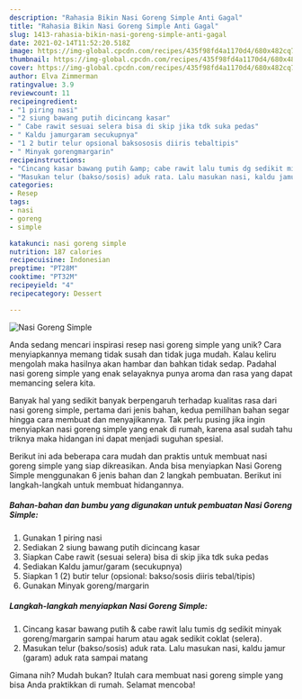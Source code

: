 ```yaml
---
description: "Rahasia Bikin Nasi Goreng Simple Anti Gagal"
title: "Rahasia Bikin Nasi Goreng Simple Anti Gagal"
slug: 1413-rahasia-bikin-nasi-goreng-simple-anti-gagal
date: 2021-02-14T11:52:20.518Z
image: https://img-global.cpcdn.com/recipes/435f98fd4a1170d4/680x482cq70/nasi-goreng-simple-foto-resep-utama.jpg
thumbnail: https://img-global.cpcdn.com/recipes/435f98fd4a1170d4/680x482cq70/nasi-goreng-simple-foto-resep-utama.jpg
cover: https://img-global.cpcdn.com/recipes/435f98fd4a1170d4/680x482cq70/nasi-goreng-simple-foto-resep-utama.jpg
author: Elva Zimmerman
ratingvalue: 3.9
reviewcount: 11
recipeingredient:
- "1 piring nasi"
- "2 siung bawang putih dicincang kasar"
- " Cabe rawit sesuai selera bisa di skip jika tdk suka pedas"
- " Kaldu jamurgaram secukupnya"
- "1 2 butir telur opsional baksososis diiris tebaltipis"
- " Minyak gorengmargarin"
recipeinstructions:
- "Cincang kasar bawang putih &amp; cabe rawit lalu tumis dg sedikit minyak goreng/margarin sampai harum atau agak sedikit coklat (selera)."
- "Masukan telur (bakso/sosis) aduk rata. Lalu masukan nasi, kaldu jamur (garam) aduk rata sampai matang"
categories:
- Resep
tags:
- nasi
- goreng
- simple

katakunci: nasi goreng simple 
nutrition: 187 calories
recipecuisine: Indonesian
preptime: "PT28M"
cooktime: "PT32M"
recipeyield: "4"
recipecategory: Dessert

---
```



![Nasi Goreng Simple](https://img-global.cpcdn.com/recipes/435f98fd4a1170d4/680x482cq70/nasi-goreng-simple-foto-resep-utama.jpg)

Anda sedang mencari inspirasi resep nasi goreng simple yang unik? Cara menyiapkannya memang tidak susah dan tidak juga mudah. Kalau keliru mengolah maka hasilnya akan hambar dan bahkan tidak sedap. Padahal nasi goreng simple yang enak selayaknya punya aroma dan rasa yang dapat memancing selera kita.



Banyak hal yang sedikit banyak berpengaruh terhadap kualitas rasa dari nasi goreng simple, pertama dari jenis bahan, kedua pemilihan bahan segar hingga cara membuat dan menyajikannya. Tak perlu pusing jika ingin menyiapkan nasi goreng simple yang enak di rumah, karena asal sudah tahu triknya maka hidangan ini dapat menjadi suguhan spesial.


Berikut ini ada beberapa cara mudah dan praktis untuk membuat nasi goreng simple yang siap dikreasikan. Anda bisa menyiapkan Nasi Goreng Simple menggunakan 6 jenis bahan dan 2 langkah pembuatan. Berikut ini langkah-langkah untuk membuat hidangannya.

<!--inarticleads1-->

##### Bahan-bahan dan bumbu yang digunakan untuk pembuatan Nasi Goreng Simple:

1. Gunakan 1 piring nasi
1. Sediakan 2 siung bawang putih dicincang kasar
1. Siapkan  Cabe rawit (sesuai selera) bisa di skip jika tdk suka pedas
1. Sediakan  Kaldu jamur/garam (secukupnya)
1. Siapkan 1 (2) butir telur (opsional: bakso/sosis diiris tebal/tipis)
1. Gunakan  Minyak goreng/margarin




<!--inarticleads2-->

##### Langkah-langkah menyiapkan Nasi Goreng Simple:

1. Cincang kasar bawang putih &amp; cabe rawit lalu tumis dg sedikit minyak goreng/margarin sampai harum atau agak sedikit coklat (selera).
1. Masukan telur (bakso/sosis) aduk rata. Lalu masukan nasi, kaldu jamur (garam) aduk rata sampai matang




Gimana nih? Mudah bukan? Itulah cara membuat nasi goreng simple yang bisa Anda praktikkan di rumah. Selamat mencoba!
